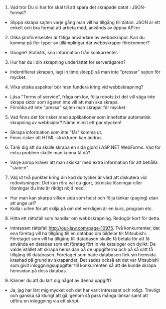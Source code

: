 1. Vad tror Du vi har för skäl till att spara det skrapade datat i JSON-format?
  * Slippa skrapa sajten varje gång man vill ha tillgång till datan. JSON är ett enkelt och bra format att arbeta med,
  används av öppna API:er

2. Olika jämförelsesiter är flitiga användare av webbskrapor. Kan du komma på fler typer av tillämplingar där webbskrapor förekommer?
  * Google? Statistik, sno information från konkurrenter.

3. Hur har du i din skrapning underlättat för serverägaren?
  * Indentifierat skrapan, lagt in time.sleep() så man inte "pressar" sajten för mycket.

4. Vilka etiska aspekter bör man fundera kring vid webbskrapning?
  * Läsa "Terms of service", fråga om lov, följa robots.txt det vill säga inte skrapa sidor som ägaren inte vill att man ska skrapa.
  * Försöka att inte "pressa" sajten man skrapar för mycket.

5. Vad finns det för risker med applikationer som innefattar automatisk skrapning av webbsidor? Nämn minst ett par stycken!
  * Skrapa information som inte "får" komma ut.
  * Finns risker att HTML-strukturen kan ändras

6. Tänk dig att du skulle skrapa en sida gjord i ASP.NET WebForms. Vad för extra problem skulle man kunna få då?
  * Varje anrop kräver att man skickar med extra information för att behålla "state:n".

7. Välj ut två punkter kring din kod du tycker är värd att diskutera vid redovisningen. Det kan röra val du gjort, tekniska lösningar eller lösningar du inte är riktigt nöjd med.
  * Hur man kan skarpa vilken sida som helst och följa länkar (paging) utan att ange url?
  * Kolla i urlen för att skilja på om det verkligen är en kurs, program etc.

8. Hitta ett rättsfall som handlar om webbskrapning. Redogör kort för detta.
  * Intressant rättsfall http://out-law.com/page-10975.
  Två konkurrenter, det ena företag vill ha tillgång till en databas om bildelar till Mitsubishi. Företaget som vill ha tillgång till databasen skulle få betala för att få använda en databas som ett företag fört in via kataloger och dylikt. De valde istället att skrapa hemsidan på de uppgifterna och på så sätt få tillgång till databasen. Företaget som hade databasen fick sin hemsida krashad på grund av skrapandet. Det sades också att det var Mitsubishi som givit inloggningsuppgifter till konkurrenten så att de kunde skrapa hemsidan på dess databas.

9. Känner du att du lärt dig något av denna uppgift?
  * Ja, jag har lärt mig mycket och det har varit intressant och roligt.
  Trevligt och ganska så klurigt att gå igenom så pass många länkar samt att utföra en inloggning via ett skript.